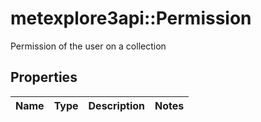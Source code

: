 # metexplore3api::Permission

Permission of the user on a collection

## Properties
Name | Type | Description | Notes
------------ | ------------- | ------------- | -------------


